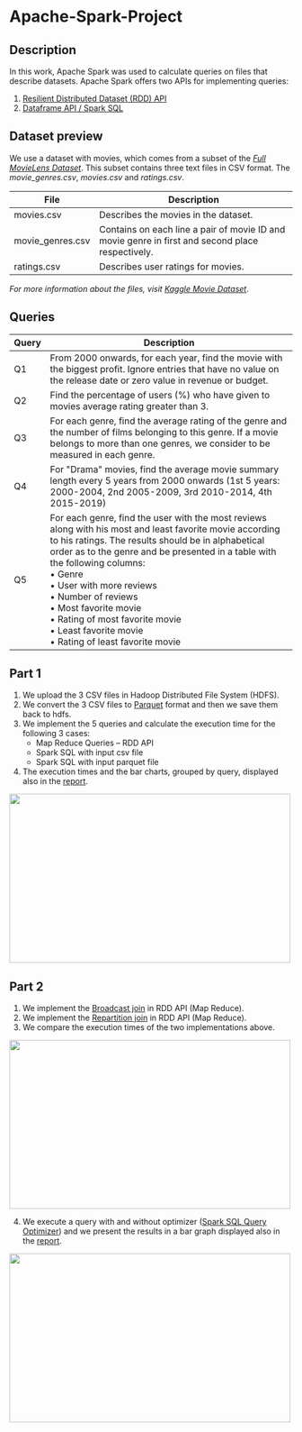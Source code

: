 # Apache-Spark-Project

## Description
In this work, Apache Spark was used to calculate queries on files that describe datasets. Apache Spark offers two APIs for implementing queries:
1. [Resilient Distributed Dataset (RDD) API](https://spark.apache.org/docs/2.4.4/rdd-programming-guide.html)
2. [Dataframe API / Spark SQL](https://spark.apache.org/docs/2.4.4/sql-programming-guide.html)

## Dataset preview
We use a dataset with movies, which comes from a subset of the *[Full MovieLens Dataset](https://grouplens.org/datasets/movielens/latest/)*. This subset contains three text files in CSV format. The *movie_genres.csv*, *movies.csv* and *ratings.csv*.

| File  | Description |
| ------------- | ------------- |
| movies.csv  | Describes the movies in the dataset.  |
| movie_genres.csv  | Contains on each line a pair of movie ID and movie genre in first and second place respectively.  |
| ratings.csv  | Describes user ratings for movies.  |

*For more information about the files, visit [Kaggle Movie Dataset](https://www.kaggle.com/rounakbanik/the-movies-dataset)*.
## Queries

| Query  | Description |
| ------------- | ------------- |
| Q1  | From 2000 onwards, for each year, find the movie with the biggest profit. Ignore entries that have no value on the release date or zero value in revenue or budget.  |
| Q2  | Find the percentage of users (%) who have given to movies average rating greater than 3.  |
| Q3  | For each genre, find the average rating of the genre and the number of films belonging to this genre. If a movie belongs to more than one genres, we consider to be measured in each genre.  |
| Q4  | For "Drama" movies, find the average movie summary length every 5 years from 2000 onwards (1st 5 years: 2000-2004, 2nd 2005-2009, 3rd 2010-2014, 4th 2015-2019) |
| Q5  | For each genre, find the user with the most reviews along with his most and least favorite movie according to his ratings. The results should be in alphabetical order as to the genre and be presented in a table with the following columns: <br> • Genre <br> • User with more reviews <br> • Number of reviews <br> • Most favorite movie <br> • Rating of most favorite movie <br> • Least favorite movie <br> • Rating of least favorite movie |

## Part 1
1. We upload the 3 CSV files in Hadoop Distributed File System (HDFS).
2. We convert the 3 CSV files to [Parquet](https://parquet.apache.org/) format and then we save them back to hdfs.
3. We implement the 5 queries and calculate the execution time for the following 3 cases:
    * Map Reduce Queries – RDD API
    * Spark SQL with input csv file
    * Spark SQL with input parquet file
4. The execution times and the bar charts, grouped by query, displayed also in the [report](https://github.com/chrisbetze/Apache-Spark-Project/blob/cdd6ab4f85453e486c7251664714a29646b71259/report.pdf).
<img src="https://user-images.githubusercontent.com/50949470/111872098-432c2b80-8996-11eb-9dd9-c8971de009a4.PNG" width="500" height="300">

## Part 2
1. We implement the [Broadcast join](http://citeseerx.ist.psu.edu/viewdoc/download?doi=10.1.1.644.9902&rep=rep1&type=pdf) in RDD API (Map Reduce).
2. We implement the [Repartition join](http://citeseerx.ist.psu.edu/viewdoc/download?doi=10.1.1.644.9902&rep=rep1&type=pdf) in RDD API (Map Reduce).
3. We compare the execution times of the two implementations above.
<img src="https://user-images.githubusercontent.com/50949470/111873044-17f60c00-8997-11eb-8a22-0a639f076892.PNG" width="500" height="300">

4. We execute a query with and without optimizer ([Spark SQL Query Optimizer](https://spark.apache.org/docs/2.4.4/tuning.html)) and we present the results in a bar graph displayed also in the [report](https://github.com/chrisbetze/Apache-Spark-Project/blob/cdd6ab4f85453e486c7251664714a29646b71259/report.pdf).
<img src="https://user-images.githubusercontent.com/50949470/111873075-48d64100-8997-11eb-9e94-a659faa1720b.PNG" width="500" height="300">
